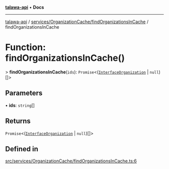 [**talawa-api**](../../../../README.md) • **Docs**

***

[talawa-api](../../../../modules.md) / [services/OrganizationCache/findOrganizationsInCache](../README.md) / findOrganizationsInCache

# Function: findOrganizationsInCache()

\> **findOrganizationsInCache**(`ids`): `Promise`\<([`InterfaceOrganization`](../../../../models/Organization/interfaces/InterfaceOrganization.md) \| `null`)[]\>

## Parameters

• **ids**: `string`[]

## Returns

`Promise`\<([`InterfaceOrganization`](../../../../models/Organization/interfaces/InterfaceOrganization.md) \| `null`)[]\>

## Defined in

[src/services/OrganizationCache/findOrganizationsInCache.ts:6](https://github.com/PalisadoesFoundation/talawa-api/blob/f1c816bca43cc03a8c1bd303394e2550a50db017/src/services/OrganizationCache/findOrganizationsInCache.ts#L6)
